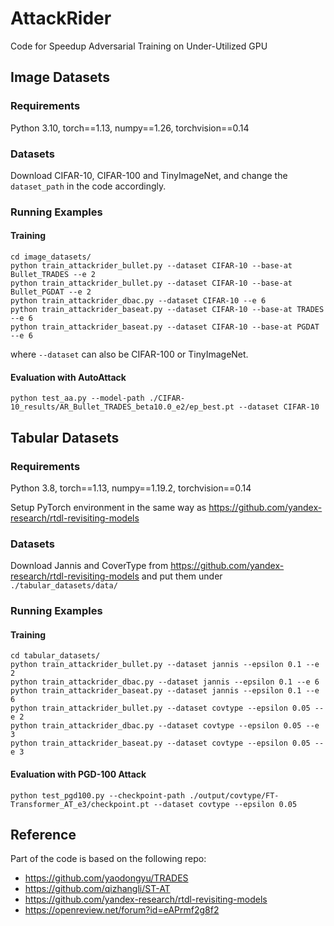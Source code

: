 # AttackRider
Code for Speedup Adversarial Training on Under-Utilized GPU

## Image Datasets

### Requirements
Python 3.10, torch==1.13, numpy==1.26, torchvision==0.14

### Datasets
Download CIFAR-10, CIFAR-100 and TinyImageNet, and change the ```dataset_path``` in the code accordingly. 

### Running Examples
#### Training
```
cd image_datasets/
python train_attackrider_bullet.py --dataset CIFAR-10 --base-at Bullet_TRADES --e 2
python train_attackrider_bullet.py --dataset CIFAR-10 --base-at Bullet_PGDAT --e 2
python train_attackrider_dbac.py --dataset CIFAR-10 --e 6
python train_attackrider_baseat.py --dataset CIFAR-10 --base-at TRADES --e 6
python train_attackrider_baseat.py --dataset CIFAR-10 --base-at PGDAT --e 6
```
where ```--dataset``` can also be CIFAR-100 or TinyImageNet.

#### Evaluation with AutoAttack
```
python test_aa.py --model-path ./CIFAR-10_results/AR_Bullet_TRADES_beta10.0_e2/ep_best.pt --dataset CIFAR-10
```

## Tabular Datasets

### Requirements
Python 3.8, torch==1.13, numpy==1.19.2, torchvision==0.14

Setup PyTorch environment in the same way as https://github.com/yandex-research/rtdl-revisiting-models 

### Datasets
Download Jannis and CoverType from https://github.com/yandex-research/rtdl-revisiting-models and put them under ```./tabular_datasets/data/```

### Running Examples
#### Training
```
cd tabular_datasets/
python train_attackrider_bullet.py --dataset jannis --epsilon 0.1 --e 2 
python train_attackrider_dbac.py --dataset jannis --epsilon 0.1 --e 6
python train_attackrider_baseat.py --dataset jannis --epsilon 0.1 --e 6
python train_attackrider_bullet.py --dataset covtype --epsilon 0.05 --e 2
python train_attackrider_dbac.py --dataset covtype --epsilon 0.05 --e 3
python train_attackrider_baseat.py --dataset covtype --epsilon 0.05 --e 3
```

#### Evaluation with PGD-100 Attack
```
python test_pgd100.py --checkpoint-path ./output/covtype/FT-Transformer_AT_e3/checkpoint.pt --dataset covtype --epsilon 0.05
```

## Reference
Part of the code is based on the following repo:
- https://github.com/yaodongyu/TRADES
- https://github.com/qizhangli/ST-AT
- https://github.com/yandex-research/rtdl-revisiting-models
- https://openreview.net/forum?id=eAPrmf2g8f2
